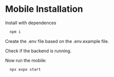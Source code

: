 # Mobile Installation

Install with dependences 

```bash
  npm i
```

Create the .env file based on the .env.example file.

Check if the backend is running.

Now run the mobile:

```bash
  npx expo start
```
